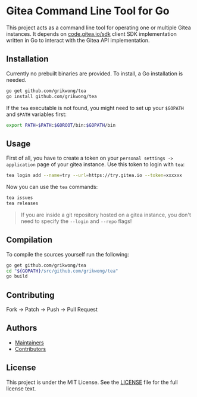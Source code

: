 # Gitea Command Line Tool for Go

This project acts as a command line tool for operating one or multiple Gitea instances. It depends on [code.gitea.io/sdk](https://code.gitea.io/sdk) client SDK implementation written in Go to interact with
the Gitea API implementation.

## Installation

Currently no prebuilt binaries are provided.
To install, a Go installation is needed.

```sh
go get github.com/grikwong/tea
go install github.com/grikwong/tea
```

If the `tea` executable is not found, you might need to set up your `$GOPATH` and `$PATH` variables first:

```sh
export PATH=$PATH:$GOROOT/bin:$GOPATH/bin
```

## Usage

First of all, you have to create a token on your `personal settings -> application` page of your gitea instance.
Use this token to login with `tea`:

```sh
tea login add --name=try --url=https://try.gitea.io --token=xxxxxx
```

Now you can use the `tea` commands:

```sh
tea issues
tea releases
```

> If you are inside a git repository hosted on a gitea instance, you don't need to specify the `--login` and `--repo` flags!

## Compilation

To compile the sources yourself run the following:

```sh
go get github.com/grikwong/tea
cd "${GOPATH}/src/github.com/grikwong/tea"
go build
```

## Contributing

Fork -> Patch -> Push -> Pull Request

## Authors

* [Maintainers](https://github.com/orgs/go-gitea/people)
* [Contributors](https://github.com/go-gitea/tea/graphs/contributors)

## License

This project is under the MIT License. See the [LICENSE](LICENSE) file for the
full license text.
